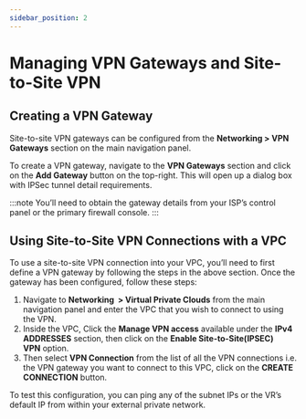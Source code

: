 ```yaml
---
sidebar_position: 2
---
```

# Managing VPN Gateways and Site-to-Site VPN

## Creating a VPN Gateway

Site-to-site VPN gateways can be configured from the **Networking > VPN Gateways** section on the main navigation panel.

To create a VPN gateway, navigate to the **VPN Gateways** section and click on the **Add Gateway** button on the top-right. This will open up a dialog box with IPSec tunnel detail requirements.

:::note
	 You’ll need to obtain the gateway details from your ISP’s control panel or the primary firewall console.
 :::

## Using Site-to-Site VPN Connections with a VPC

To use a site-to-site VPN connection into your VPC, you’ll need to first define a VPN gateway by following the steps in the above section. Once the gateway has been configured, follow these steps:

1. Navigate to **Networking  > Virtual Private Clouds** from the main navigation panel and enter the VPC that you wish to connect to using the VPN.
2. Inside the VPC, Click the **Manage VPN access** available under the **IPv4 ADDRESSES** section, then click on the **Enable Site-to-Site(IPSEC) VPN** option.
3. Then select **VPN Connection** from the list of all the VPN connections i.e. the VPN gateway you want to connect to this VPC, click on the **CREATE CONNECTION** button.

To test this configuration, you can ping any of the subnet IPs or the VR’s default IP from within your external private network.
